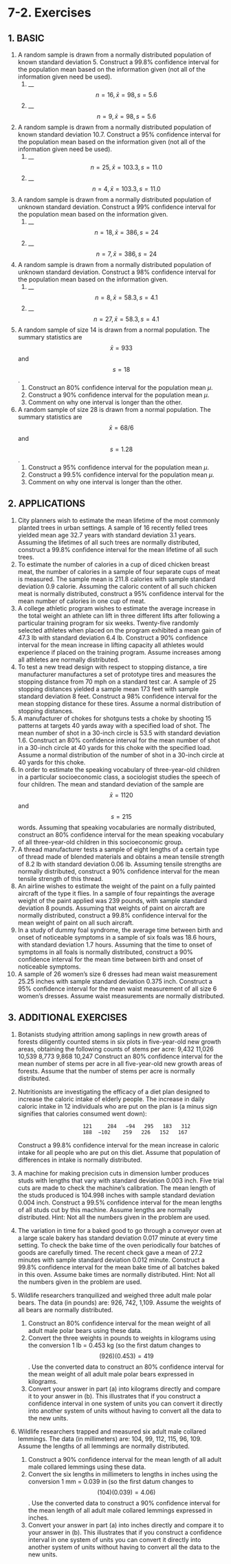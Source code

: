 # 7-2. Exercises

## 1. **BASIC**

1. A random sample is drawn from a normally distributed population of known standard deviation 5. Construct a 99.8% confidence interval for the population mean based on the information given \(not all of the information given need be used\).
   1. \_\_$$n = 16, \bar{x}=98, s = 5.6$$ 
   2. \_\_$$n = 9, \bar{x}=98, s = 5.6$$ 
2. A random sample is drawn from a normally distributed population of known standard deviation 10.7. Construct a 95% confidence interval for the population mean based on the information given \(not all of the information given need be used\).
   1. \_\_$$n = 25, \bar{x}=103.3, s = 11.0$$ 
   2. \_\_$$n = 4, \bar{x}=103.3, s = 11.0$$
3. A random sample is drawn from a normally distributed population of unknown standard deviation. Construct a 99% confidence interval for the population mean based on the information given.
   1. \_\_$$n = 18, \bar{x}=386, s = 24$$
   2. \_\_$$n = 7, \bar{x}=386, s = 24$$
4. A random sample is drawn from a normally distributed population of unknown standard deviation. Construct a 98% confidence interval for the population mean based on the information given.
   1. \_\_$$n = 8, \bar{x}=58.3, s = 4.1$$
   2. \_\_$$n = 27, \bar{x}=58.3, s = 4.1$$
5. A random sample of size 14 is drawn from a normal population. The summary statistics are $$\bar{x}=933$$ and $$s = 18$$ .
   1. Construct an 80% confidence interval for the population mean _μ_.
   2. Construct a 90% confidence interval for the population mean _μ_.
   3. Comment on why one interval is longer than the other.
6. A random sample of size 28 is drawn from a normal population. The summary statistics are $$\bar{x}=68/6$$  and $$s = 1.28$$ .
   1. Construct a 95% confidence interval for the population mean _μ_.
   2. Construct a 99.5% confidence interval for the population mean _μ_.
   3. Comment on why one interval is longer than the other.

## **2. APPLICATIONS**

1. City planners wish to estimate the mean lifetime of the most commonly planted trees in urban settings. A sample of 16 recently felled trees yielded mean age 32.7 years with standard deviation 3.1 years. Assuming the lifetimes of all such trees are normally distributed, construct a 99.8% confidence interval for the mean lifetime of all such trees.
2. To estimate the number of calories in a cup of diced chicken breast meat, the number of calories in a sample of four separate cups of meat is measured. The sample mean is 211.8 calories with sample standard deviation 0.9 calorie. Assuming the caloric content of all such chicken meat is normally distributed, construct a 95% confidence interval for the mean number of calories in one cup of meat.
3. A college athletic program wishes to estimate the average increase in the total weight an athlete can lift in three different lifts after following a particular training program for six weeks. Twenty-five randomly selected athletes when placed on the program exhibited a mean gain of 47.3 lb with standard deviation 6.4 lb. Construct a 90% confidence interval for the mean increase in lifting capacity all athletes would experience if placed on the training program. Assume increases among all athletes are normally distributed.
4. To test a new tread design with respect to stopping distance, a tire manufacturer manufactures a set of prototype tires and measures the stopping distance from 70 mph on a standard test car. A sample of 25 stopping distances yielded a sample mean 173 feet with sample standard deviation 8 feet. Construct a 98% confidence interval for the mean stopping distance for these tires. Assume a normal distribution of stopping distances.
5. A manufacturer of chokes for shotguns tests a choke by shooting 15 patterns at targets 40 yards away with a specified load of shot. The mean number of shot in a 30-inch circle is 53.5 with standard deviation 1.6. Construct an 80% confidence interval for the mean number of shot in a 30-inch circle at 40 yards for this choke with the specified load. Assume a normal distribution of the number of shot in a 30-inch circle at 40 yards for this choke.
6. In order to estimate the speaking vocabulary of three-year-old children in a particular socioeconomic class, a sociologist studies the speech of four children. The mean and standard deviation of the sample are $$\bar{x}=1120$$ and $$s = 215$$ words. Assuming that speaking vocabularies are normally distributed, construct an 80% confidence interval for the mean speaking vocabulary of all three-year-old children in this socioeconomic group.
7. A thread manufacturer tests a sample of eight lengths of a certain type of thread made of blended materials and obtains a mean tensile strength of 8.2 lb with standard deviation 0.06 lb. Assuming tensile strengths are normally distributed, construct a 90% confidence interval for the mean tensile strength of this thread.
8. An airline wishes to estimate the weight of the paint on a fully painted aircraft of the type it flies. In a sample of four repaintings the average weight of the paint applied was 239 pounds, with sample standard deviation 8 pounds. Assuming that weights of paint on aircraft are normally distributed, construct a 99.8% confidence interval for the mean weight of paint on all such aircraft.
9. In a study of dummy foal syndrome, the average time between birth and onset of noticeable symptoms in a sample of six foals was 18.6 hours, with standard deviation 1.7 hours. Assuming that the time to onset of symptoms in all foals is normally distributed, construct a 90% confidence interval for the mean time between birth and onset of noticeable symptoms.
10. A sample of 26 women’s size 6 dresses had mean waist measurement 25.25 inches with sample standard deviation 0.375 inch. Construct a 95% confidence interval for the mean waist measurement of all size 6 women’s dresses. Assume waist measurements are normally distributed.

## **3. ADDITIONAL EXERCISES**

1. Botanists studying attrition among saplings in new growth areas of forests diligently counted stems in six plots in five-year-old new growth areas, obtaining the following counts of stems per acre:                            9,432  11,026   10,539                            8,773    9,868   10,247  Construct an 80% confidence interval for the mean number of stems per acre in all five-year-old new growth areas of forests. Assume that the number of stems per acre is normally distributed.
2. Nutritionists are investigating the efficacy of a diet plan designed to increase the caloric intake of elderly people. The increase in daily caloric intake in 12 individuals who are put on the plan is \(a minus sign signifies that calories consumed went down\):  
  
                            121     284   −94   295   183   312   
                            188  −102    259   226   152   167

  
   Construct a 99.8% confidence interval for the mean increase in caloric intake for all people who are put on this diet. Assume that population of differences in intake is normally distributed.

3. A machine for making precision cuts in dimension lumber produces studs with lengths that vary with standard deviation 0.003 inch. Five trial cuts are made to check the machine’s calibration. The mean length of the studs produced is 104.998 inches with sample standard deviation 0.004 inch. Construct a 99.5% confidence interval for the mean lengths of all studs cut by this machine. Assume lengths are normally distributed. Hint: Not all the numbers given in the problem are used.
4. The variation in time for a baked good to go through a conveyor oven at a large scale bakery has standard deviation 0.017 minute at every time setting. To check the bake time of the oven periodically four batches of goods are carefully timed. The recent check gave a mean of 27.2 minutes with sample standard deviation 0.012 minute. Construct a 99.8% confidence interval for the mean bake time of all batches baked in this oven. Assume bake times are normally distributed. Hint: Not all the numbers given in the problem are used.
5. Wildlife researchers tranquilized and weighed three adult male polar bears. The data \(in pounds\) are: 926, 742, 1,109. Assume the weights of all bears are normally distributed.
   1. Construct an 80% confidence interval for the mean weight of all adult male polar bears using these data.
   2. Convert the three weights in pounds to weights in kilograms using the conversion 1 lb = 0.453 kg \(so the first datum changes to $$(926)(0.453)=419$$ . Use the converted data to construct an 80% confidence interval for the mean weight of all adult male polar bears expressed in kilograms.
   3. Convert your answer in part \(a\) into kilograms directly and compare it to your answer in \(b\). This illustrates that if you construct a confidence interval in one system of units you can convert it directly into another system of units without having to convert all the data to the new units.
6. Wildlife researchers trapped and measured six adult male collared lemmings. The data \(in millimeters\) are: 104, 99, 112, 115, 96, 109. Assume the lengths of all lemmings are normally distributed.
   1. Construct a 90% confidence interval for the mean length of all adult male collared lemmings using these data.
   2. Convert the six lengths in millimeters to lengths in inches using the conversion 1 mm = 0.039 in \(so the first datum changes to $$(104)(0.039) = 4.06)$$ . Use the converted data to construct a 90% confidence interval for the mean length of all adult male collared lemmings expressed in inches.
   3. Convert your answer in part \(a\) into inches directly and compare it to your answer in \(b\). This illustrates that if you construct a confidence interval in one system of units you can convert it directly into another system of units without having to convert all the data to the new units.

